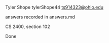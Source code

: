 Tyler Shope
tylerShope44
ts914323@ohio.edu

answers recorded in answers.md

CS 2400, section 102

Done
